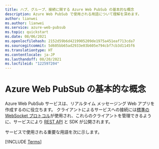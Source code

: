 ```yaml
---
title: ハブ、グループ、接続に関する Azure Web PubSub の基本的な概念
description: Azure Web PubSub で使用される用語について理解を深めます。
author: lianwei
ms.author: lianwei
ms.service: azure-web-pubsub
ms.topic: quickstart
ms.date: 08/06/2021
ms.openlocfilehash: 2152d59b6d4219905209de1975a451eaf713cda7
ms.sourcegitcommit: 5d605bb65ad2933e03b605e794cbf7cb3d1145f6
ms.translationtype: HT
ms.contentlocale: ja-JP
ms.lasthandoff: 08/20/2021
ms.locfileid: "122597204"
---
```

# <a name="azure-web-pubsub-basic-concepts"></a>Azure Web PubSub の基本的な概念

Azure Web PubSub サービスは、リアルタイム メッセージング Web アプリを作成するのに役立ちます。 クライアントによるサービスへの接続には[標準の WebSocket プロトコル](https://datatracker.ietf.org/doc/html/rfc6455)が使用され、これらのクライアントを管理できるように、サービスにより [REST API](/rest/api/webpubsub) と SDK が公開されます。

サービスで使用される重要な用語を次に示します。

[!INCLUDE [Terms](includes/terms.md)]

